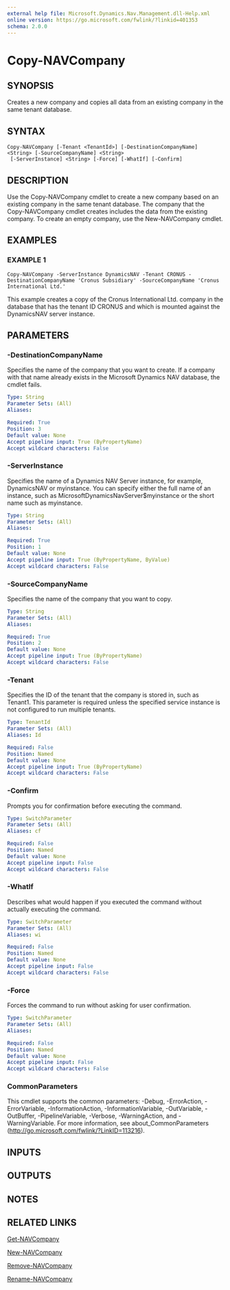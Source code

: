 ```yaml
---
external help file: Microsoft.Dynamics.Nav.Management.dll-Help.xml
online version: https://go.microsoft.com/fwlink/?linkid=401353
schema: 2.0.0
---
```


# Copy-NAVCompany

## SYNOPSIS
Creates a new company and copies all data from an existing company in the same tenant database.

## SYNTAX

```
Copy-NAVCompany [-Tenant <TenantId>] [-DestinationCompanyName] <String> [-SourceCompanyName] <String>
 [-ServerInstance] <String> [-Force] [-WhatIf] [-Confirm]
```

## DESCRIPTION
Use the Copy-NAVCompany cmdlet to create a new company based on an existing company in the same tenant database.
The company that the Copy-NAVCompany cmdlet creates includes the data from the existing company.
To create an empty company, use the New-NAVCompany cmdlet.

## EXAMPLES

### EXAMPLE 1
```
Copy-NAVCompany -ServerInstance DynamicsNAV -Tenant CRONUS -DestinationCompanyName 'Cronus Subsidiary' -SourceCompanyName 'Cronus International Ltd.'
```
This example creates a copy of the Cronus International Ltd.
company in the database that has the tenant ID CRONUS and which is mounted against the DynamicsNAV server instance.

## PARAMETERS

### -DestinationCompanyName
Specifies the name of the company that you want to create.
If a company with that name already exists in the Microsoft Dynamics NAV database, the cmdlet fails.

```yaml
Type: String
Parameter Sets: (All)
Aliases:

Required: True
Position: 3
Default value: None
Accept pipeline input: True (ByPropertyName)
Accept wildcard characters: False
```

### -ServerInstance
Specifies the name of a Dynamics NAV Server instance, for example, DynamicsNAV or myinstance.
You can specify either the full name of an instance, such as MicrosoftDynamicsNavServer$myinstance or the short name such as myinstance.

```yaml
Type: String
Parameter Sets: (All)
Aliases:

Required: True
Position: 1
Default value: None
Accept pipeline input: True (ByPropertyName, ByValue)
Accept wildcard characters: False
```

### -SourceCompanyName
Specifies the name of the company that you want to copy.

```yaml
Type: String
Parameter Sets: (All)
Aliases:

Required: True
Position: 2
Default value: None
Accept pipeline input: True (ByPropertyName)
Accept wildcard characters: False
```

### -Tenant
Specifies the ID of the tenant that the company is stored in, such as Tenant1.
This parameter is required unless the specified service instance is not configured to run multiple tenants.

```yaml
Type: TenantId
Parameter Sets: (All)
Aliases: Id

Required: False
Position: Named
Default value: None
Accept pipeline input: True (ByPropertyName)
Accept wildcard characters: False
```

### -Confirm
Prompts you for confirmation before executing the command.

```yaml
Type: SwitchParameter
Parameter Sets: (All)
Aliases: cf

Required: False
Position: Named
Default value: None
Accept pipeline input: False
Accept wildcard characters: False
```

### -WhatIf
Describes what would happen if you executed the command without actually executing the command.

```yaml
Type: SwitchParameter
Parameter Sets: (All)
Aliases: wi

Required: False
Position: Named
Default value: None
Accept pipeline input: False
Accept wildcard characters: False
```

### -Force
Forces the command to run without asking for user confirmation.

```yaml
Type: SwitchParameter
Parameter Sets: (All)
Aliases:

Required: False
Position: Named
Default value: None
Accept pipeline input: False
Accept wildcard characters: False
```

### CommonParameters
This cmdlet supports the common parameters: -Debug, -ErrorAction, -ErrorVariable, -InformationAction, -InformationVariable, -OutVariable, -OutBuffer, -PipelineVariable, -Verbose, -WarningAction, and -WarningVariable. For more information, see about_CommonParameters (http://go.microsoft.com/fwlink/?LinkID=113216).

## INPUTS

## OUTPUTS

## NOTES
## RELATED LINKS

[Get-NAVCompany](Get-NAVCompany.md)

[New-NAVCompany](New-NAVCompany.md)

[Remove-NAVCompany](Remove-NAVCompany.md)

[Rename-NAVCompany](Rename-NAVCompany.md)
